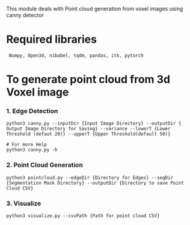 This module deals with Point cloud generation from voxel images using canny detector

# Required libraries
` Numpy,
 Open3d,
 nibabel,
tqdm,
pandas,
itk,
pytorch`

# To generate point cloud from 3d Voxel image

### 1. Edge Detection
``` 
python3 canny.py --inputDir {Input Image Directory} --outputDir { Output Image Directory for Saving} --variance --lowerT {Lower Threshold (defaut 20)} --upperT {Upper Threshold(default 50)}
```
```
# For more Help
python3 canny.py -h
```

### 2. Point Cloud Generation

```
python3 pointcloud.py --edgeDir {Directory for Edges} --segDir {Segmentation Mask Directory} --outputDir {Directory to save Point Cloud CSV}
```

### 3. Visualize
```
python3 visualize.py --csvPath {Path for point cloud CSV}
```
